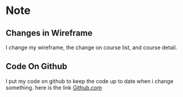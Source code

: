 # Note

## Changes in Wireframe

I change my wireframe, the change on course list, and course detail.

## Code On Github

I put my code on github to keep the code up to date when i change something. here is the link [Github.com](https://github.com/AdiAst/ABC-Learning)
